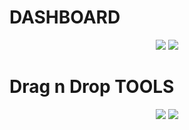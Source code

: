 # DASHBOARD
<div align="center">
    <img src="https://github.com/prankush-tech/Agency-Management-System/assets/76916192/008a791d-bafe-47dc-b81b-2cd650124659" >
    <img src="https://github.com/prankush-tech/Agency-Management-System/assets/76916192/ae5db29f-eacc-492d-ad51-4b88e3c9455d" >

</div>

# Drag n Drop TOOLS
<div align="center">
    <img src="https://github.com/prankush-tech/Agency-Management-System/assets/76916192/0b80a72e-fdf9-4661-820c-32fa515efb4d" >
    <img src="https://github.com/prankush-tech/Agency-Management-System/assets/76916192/530fdec4-d147-4af0-b820-091bc28d7350" >
<!--     ![image](https://github.com/prankush-tech/Agency-Management-System/assets/76916192/cdd26e7a-63c1-484a-aac6-4361c1c7b91c) -->



</div>


